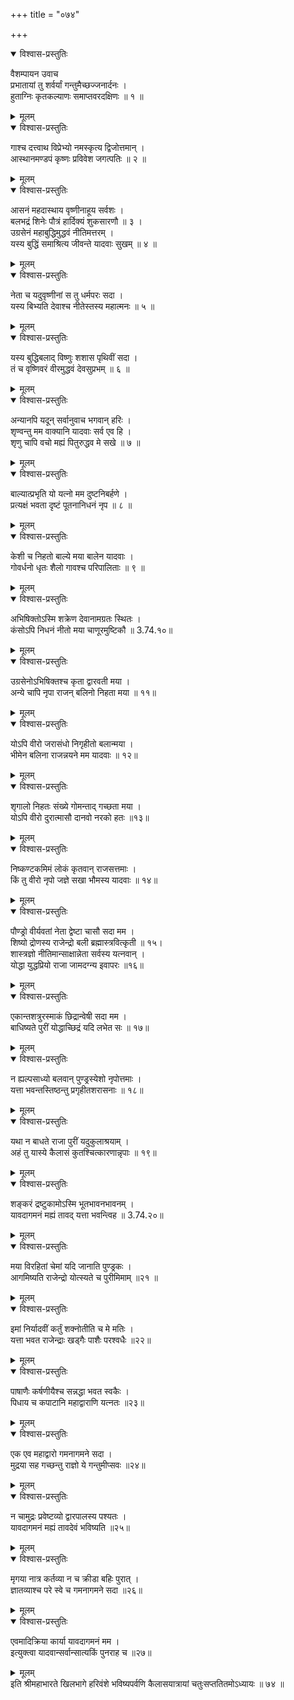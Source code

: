 +++
title = "०७४"

+++

<details open><summary>विश्वास-प्रस्तुतिः</summary>

वैशम्पायन उवाच  
प्रभातायां तु शर्वर्यां गन्तुमैच्छज्जनार्दनः ।  
हुताग्निः कृतकल्याणः समाप्तवरदक्षिणः ॥ १ ॥
</details>

<details><summary>मूलम्</summary>

वैशम्पायन उवाच  
प्रभातायां तु शर्वर्यां गन्तुमैच्छज्जनार्दनः ।  
हुताग्निः कृतकल्याणः समाप्तवरदक्षिणः ॥ १ ॥
</details>

<details open><summary>विश्वास-प्रस्तुतिः</summary>

गाश्च दत्त्वाथ विप्रेभ्यो नमस्कृत्य द्विजोत्तमान् ।  
आस्थानमण्डपं कृष्णः प्रविवेश जगत्पतिः ॥ २ ॥
</details>

<details><summary>मूलम्</summary>

गाश्च दत्त्वाथ विप्रेभ्यो नमस्कृत्य द्विजोत्तमान् ।  
आस्थानमण्डपं कृष्णः प्रविवेश जगत्पतिः ॥ २ ॥
</details>

<details open><summary>विश्वास-प्रस्तुतिः</summary>

आसनं महदास्थाय वृष्णीनाहूय सर्वशः ।  
बलभद्रं शिनेः पौत्रं हार्दिक्यं शुकसारणौ ॥ ३ ।  
उग्रसेनं महाबुद्धिमुद्धवं नीतिमत्तरम् ।  
यस्य बुद्धिं समाश्रित्य जीवन्ते यादवाः सुखम् ॥ ४ ॥
</details>

<details><summary>मूलम्</summary>

आसनं महदास्थाय वृष्णीनाहूय सर्वशः ।  
बलभद्रं शिनेः पौत्रं हार्दिक्यं शुकसारणौ ॥ ३ ।  
उग्रसेनं महाबुद्धिमुद्धवं नीतिमत्तरम् ।  
यस्य बुद्धिं समाश्रित्य जीवन्ते यादवाः सुखम् ॥ ४ ॥
</details>

<details open><summary>विश्वास-प्रस्तुतिः</summary>

नेता च यदुवृष्णीनां स तु धर्मपरः सदा ।  
यस्य बिभ्यति देवाश्च नीतेस्तस्य महात्मनः ॥ ५ ॥
</details>

<details><summary>मूलम्</summary>

नेता च यदुवृष्णीनां स तु धर्मपरः सदा ।  
यस्य बिभ्यति देवाश्च नीतेस्तस्य महात्मनः ॥ ५ ॥
</details>

<details open><summary>विश्वास-प्रस्तुतिः</summary>

यस्य बुद्धिबलाद् विष्णुः शशास पृथिवीं सदा ।  
तं च वृष्णिवरं वीरमुद्धवं देवसुप्रभम् ॥ ६ ॥
</details>

<details><summary>मूलम्</summary>

यस्य बुद्धिबलाद् विष्णुः शशास पृथिवीं सदा ।  
तं च वृष्णिवरं वीरमुद्धवं देवसुप्रभम् ॥ ६ ॥
</details>

<details open><summary>विश्वास-प्रस्तुतिः</summary>

अन्यानपि यदून् सर्वानुवाच भगवान् हरिः ।  
शृण्वन्तु मम वाक्यानि यादवाः सर्व एव हि ।  
शृणु चापि वचो मह्यं पितुरुद्धव मे सखे ॥ ७ ॥
</details>

<details><summary>मूलम्</summary>

अन्यानपि यदून् सर्वानुवाच भगवान् हरिः ।  
शृण्वन्तु मम वाक्यानि यादवाः सर्व एव हि ।  
शृणु चापि वचो मह्यं पितुरुद्धव मे सखे ॥ ७ ॥
</details>

<details open><summary>विश्वास-प्रस्तुतिः</summary>

बाल्यात्प्रभृति यो यत्नो मम दुष्टनिबर्हणे ।  
प्रत्यक्षं भवता दृष्टं पूतनानिधनं नृप ॥ ८ ॥
</details>

<details><summary>मूलम्</summary>

बाल्यात्प्रभृति यो यत्नो मम दुष्टनिबर्हणे ।  
प्रत्यक्षं भवता दृष्टं पूतनानिधनं नृप ॥ ८ ॥
</details>

<details open><summary>विश्वास-प्रस्तुतिः</summary>

केशी च निहतो बाल्ये मया बालेन यादवाः ।  
गोवर्धनो धृतः शैलो गावश्च परिपालिताः ॥ ९ ॥
</details>

<details><summary>मूलम्</summary>

केशी च निहतो बाल्ये मया बालेन यादवाः ।  
गोवर्धनो धृतः शैलो गावश्च परिपालिताः ॥ ९ ॥
</details>

<details open><summary>विश्वास-प्रस्तुतिः</summary>

अभिषिक्तोऽस्मि शक्रेण देवानामग्रतः स्थितः ।  
कंसोऽपि निधनं नीतो मया चाणूरमुष्टिकौ ॥ 3.74.१०॥
</details>

<details><summary>मूलम्</summary>

अभिषिक्तोऽस्मि शक्रेण देवानामग्रतः स्थितः ।  
कंसोऽपि निधनं नीतो मया चाणूरमुष्टिकौ ॥ 3.74.१०॥
</details>

<details open><summary>विश्वास-प्रस्तुतिः</summary>

उग्रसेनोऽभिषिक्तश्च कृता द्वारवती मया ।  
अन्ये चापि नृपा राजन् बलिनो निहता मया ॥ ११॥
</details>

<details><summary>मूलम्</summary>

उग्रसेनोऽभिषिक्तश्च कृता द्वारवती मया ।  
अन्ये चापि नृपा राजन् बलिनो निहता मया ॥ ११॥
</details>

<details open><summary>विश्वास-प्रस्तुतिः</summary>

योऽपि वीरो जरासंधो निगृहीतो बलान्मया ।  
भीमेन बलिना राजन्नयने मम यादवाः ॥ १२॥
</details>

<details><summary>मूलम्</summary>

योऽपि वीरो जरासंधो निगृहीतो बलान्मया ।  
भीमेन बलिना राजन्नयने मम यादवाः ॥ १२॥
</details>

<details open><summary>विश्वास-प्रस्तुतिः</summary>

शृगालो निहतः संख्ये गोमन्ताद् गच्छता मया ।  
योऽपि वीरो दुरात्मासौ दानवो नरको हतः ॥१३॥
</details>

<details><summary>मूलम्</summary>

शृगालो निहतः संख्ये गोमन्ताद् गच्छता मया ।  
योऽपि वीरो दुरात्मासौ दानवो नरको हतः ॥१३॥
</details>

<details open><summary>विश्वास-प्रस्तुतिः</summary>

निष्कण्टकमिमं लोकं कृतवान् राजसत्तमाः ।  
किं तु वीरो नृपो जज्ञे सखा भौमस्य यादवाः ॥ १४॥
</details>

<details><summary>मूलम्</summary>

निष्कण्टकमिमं लोकं कृतवान् राजसत्तमाः ।  
किं तु वीरो नृपो जज्ञे सखा भौमस्य यादवाः ॥ १४॥
</details>

<details open><summary>विश्वास-प्रस्तुतिः</summary>

पौण्ड्रो वीर्यवतां नेता द्वेष्टा चासौ सदा मम ।  
शिष्यो द्रोणस्य राजेन्द्रो बली ब्रह्मास्त्रवित्कृती ॥ १५।  
शास्त्रज्ञो नीतिमान्साक्षान्नेता सर्वस्य यत्नवान् ।  
योद्धा युद्धप्रियो राजा जामदग्न्य इवापरः ॥१६॥
</details>

<details><summary>मूलम्</summary>

पौण्ड्रो वीर्यवतां नेता द्वेष्टा चासौ सदा मम ।  
शिष्यो द्रोणस्य राजेन्द्रो बली ब्रह्मास्त्रवित्कृती ॥ १५।  
शास्त्रज्ञो नीतिमान्साक्षान्नेता सर्वस्य यत्नवान् ।  
योद्धा युद्धप्रियो राजा जामदग्न्य इवापरः ॥१६॥
</details>

<details open><summary>विश्वास-प्रस्तुतिः</summary>

एकान्तशत्रुरस्माकं छिद्रान्वेषी सदा मम ।  
बाधिष्यते पुरीं योद्धाच्छिद्रं यदि लभेत सः ॥ १७॥
</details>

<details><summary>मूलम्</summary>

एकान्तशत्रुरस्माकं छिद्रान्वेषी सदा मम ।  
बाधिष्यते पुरीं योद्धाच्छिद्रं यदि लभेत सः ॥ १७॥
</details>

<details open><summary>विश्वास-प्रस्तुतिः</summary>

न ह्यल्पसाध्यो बलवान् पुण्ड्रस्येशो नृपोत्तमाः ।  
यत्ता भवन्तस्तिष्ठन्तु प्रगृहीतशरासनाः ॥ १८॥
</details>

<details><summary>मूलम्</summary>

न ह्यल्पसाध्यो बलवान् पुण्ड्रस्येशो नृपोत्तमाः ।  
यत्ता भवन्तस्तिष्ठन्तु प्रगृहीतशरासनाः ॥ १८॥
</details>

<details open><summary>विश्वास-प्रस्तुतिः</summary>

यथा न बाधते राजा पुरीं यदुकुलाश्रयाम् ।  
अहं तु यास्ये कैलासं कुतश्चित्कारणान्नृपाः ॥ १९॥
</details>

<details><summary>मूलम्</summary>

यथा न बाधते राजा पुरीं यदुकुलाश्रयाम् ।  
अहं तु यास्ये कैलासं कुतश्चित्कारणान्नृपाः ॥ १९॥
</details>

<details open><summary>विश्वास-प्रस्तुतिः</summary>

शङ्करं द्रष्टुकामोऽस्मि भूतभावनभावनम् ।  
यावदागमनं मह्यं तावद् यत्ता भवन्त्विह ॥ 3.74.२०॥
</details>

<details><summary>मूलम्</summary>

शङ्करं द्रष्टुकामोऽस्मि भूतभावनभावनम् ।  
यावदागमनं मह्यं तावद् यत्ता भवन्त्विह ॥ 3.74.२०॥
</details>

<details open><summary>विश्वास-प्रस्तुतिः</summary>

मया विरहितां चेमां यदि जानाति पुण्ड्रकः ।  
आगमिष्यति राजेन्द्रो योत्स्यते च पुरीमिमाम् ॥२१ ॥
</details>

<details><summary>मूलम्</summary>

मया विरहितां चेमां यदि जानाति पुण्ड्रकः ।  
आगमिष्यति राजेन्द्रो योत्स्यते च पुरीमिमाम् ॥२१ ॥
</details>

<details open><summary>विश्वास-प्रस्तुतिः</summary>

इमां निर्यादवीं कर्तुं शक्नोतीति च मे मतिः ।  
यत्ता भवत राजेन्द्राः खड्गैः पाशैः परश्वधैः ॥२२॥
</details>

<details><summary>मूलम्</summary>

इमां निर्यादवीं कर्तुं शक्नोतीति च मे मतिः ।  
यत्ता भवत राजेन्द्राः खड्गैः पाशैः परश्वधैः ॥२२॥
</details>

<details open><summary>विश्वास-प्रस्तुतिः</summary>

पाषाणैः कर्षणीयैश्च सन्नद्धा भवत स्वकैः ।  
पिधाय च कपाटानि महाद्वाराणि यत्नतः ॥२३॥
</details>

<details><summary>मूलम्</summary>

पाषाणैः कर्षणीयैश्च सन्नद्धा भवत स्वकैः ।  
पिधाय च कपाटानि महाद्वाराणि यत्नतः ॥२३॥
</details>

<details open><summary>विश्वास-प्रस्तुतिः</summary>

एक एव महाद्वारो गमनागमने सदा ।  
मुद्रया सह गच्छन्तु राज्ञो ये गन्तुमीप्सवः ॥२४॥
</details>

<details><summary>मूलम्</summary>

एक एव महाद्वारो गमनागमने सदा ।  
मुद्रया सह गच्छन्तु राज्ञो ये गन्तुमीप्सवः ॥२४॥
</details>

<details open><summary>विश्वास-प्रस्तुतिः</summary>

न चामुद्रः प्रवेष्टव्यो द्वारपालस्य पश्यतः ।  
यावदागमनं मह्यं तावदेवं भविष्यति ॥२५॥
</details>

<details><summary>मूलम्</summary>

न चामुद्रः प्रवेष्टव्यो द्वारपालस्य पश्यतः ।  
यावदागमनं मह्यं तावदेवं भविष्यति ॥२५॥
</details>

<details open><summary>विश्वास-प्रस्तुतिः</summary>

मृगया नात्र कर्तव्या न च क्रीडा बहिः पुरात् ।  
ज्ञातव्याश्च परे स्वे च गमनागमने सदा ॥२६॥
</details>

<details><summary>मूलम्</summary>

मृगया नात्र कर्तव्या न च क्रीडा बहिः पुरात् ।  
ज्ञातव्याश्च परे स्वे च गमनागमने सदा ॥२६॥
</details>

<details open><summary>विश्वास-प्रस्तुतिः</summary>

एवमादिक्रिया कार्या यावदागमनं मम ।  
इत्युक्त्वा यादवान्सर्वान्सात्यकिं पुनराह च ॥२७॥
</details>

<details><summary>मूलम्</summary>

एवमादिक्रिया कार्या यावदागमनं मम ।  
इत्युक्त्वा यादवान्सर्वान्सात्यकिं पुनराह च ॥२७॥
</details>
इति श्रीमहाभारते खिलभागे हरिवंशे भविष्यपर्वणि कैलासयात्रायां चतुःसप्ततितमोऽध्यायः ॥ ७४ ॥